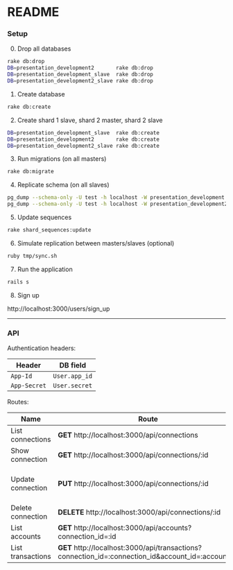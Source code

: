# README

### Setup

0. Drop all databases

```sh
rake db:drop
DB=presentation_development2       rake db:drop
DB=presentation_development_slave  rake db:drop
DB=presentation_development2_slave rake db:drop
```

1. Create database

```sh
rake db:create
```

2. Create shard 1 slave, shard 2 master, shard 2 slave

```sh
DB=presentation_development_slave  rake db:create
DB=presentation_development2       rake db:create
DB=presentation_development2_slave rake db:create
```

3. Run migrations (on all masters)

```sh
rake db:migrate
```

4. Replicate schema (on all slaves)

```sh
pg_dump --schema-only -U test -h localhost -W presentation_development  | psql presentation_development_slave  -U test -W -h localhost
pg_dump --schema-only -U test -h localhost -W presentation_development2 | psql presentation_development2_slave -U test -W -h localhost
```

5. Update sequences

```sh
rake shard_sequences:update
```

6. Simulate replication between masters/slaves (optional)

```sh
ruby tmp/sync.sh
```

7. Run the application

```sh
rails s
```

8. Sign up

http://localhost:3000/users/sign_up


--------------------------

### API

Authentication headers:

| Header       | DB field       |
|--------------|----------------|
| `App-Id`     | `User.app_id`  |
| `App-Secret` | `User.secret`  |


Routes:

| Name              | Route                                                                                              | Body                             |
|-------------------|----------------------------------------------------------------------------------------------------|----------------------------------|
| List connections  | **GET** http://localhost:3000/api/connections                                                      | -                                |
| Show connection   | **GET** http://localhost:3000/api/connections/:id                                                  | -                                |
| Update connection | **PUT** http://localhost:3000/api/connections/:id                                                  | { "data": { "name": "updated" }} |
| Delete connection | **DELETE** http://localhost:3000/api/connections/:id                                               | -                                |
| List accounts     | **GET** http://localhost:3000/api/accounts?connection_id=:id                                       | -                                |
| List transactions | **GET** http://localhost:3000/api/transactions?connection_id=:connection_id&account_id=:account_id | -                                |
